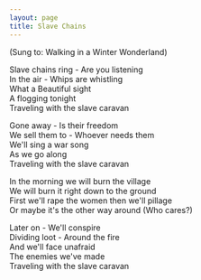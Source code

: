 ```yaml
---
layout: page
title: Slave Chains
---
```


(Sung to: Walking in a Winter Wonderland) 

Slave chains ring - Are you listening<br>
In the air - Whips are whistling<br>
What a Beautiful sight<br>
A flogging tonight<br>
Traveling with the slave caravan

Gone away - Is their freedom<br>
We sell them to - Whoever needs them<br>
We'll sing a war song<br>
As we go along<br>
Traveling with the slave caravan

In the morning we will burn the village<br>
We will burn it right down to the ground<br>
First we'll rape the women then we'll pillage<br>
Or maybe it's the other way around (Who cares?)

Later on - We'll conspire<br>
Dividing loot - Around the fire<br>
And we'll face unafraid<br>
The enemies we've made<br>
Traveling with the slave caravan
